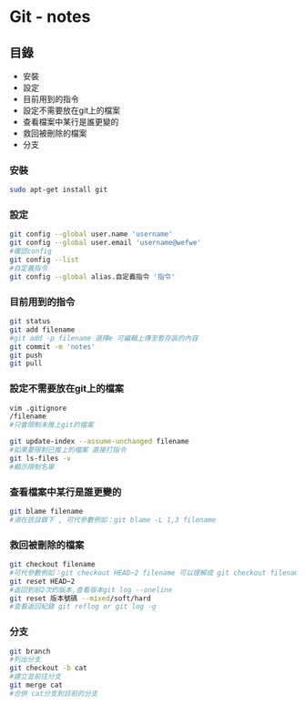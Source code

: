 # Git - notes
## 目錄

* 安裝
* 設定
* 目前用到的指令
* 設定不需要放在git上的檔案
* 查看檔案中某行是誰更變的
* 救回被刪除的檔案
* 分支

### 安裝
``` sh 
sudo apt-get install git
```
### 設定
``` sh 
git config --global user.name 'username'
git config --global user.email 'username@wefwe'
#確認config
git config --list
#自定義指令
git config --global alias.自定義指令 '指令'
```
### 目前用到的指令
``` sh
git status
git add filename
#git add -p filename 選擇e 可編輯上傳至暫存區的內容
git commit -m 'notes'
git push
git pull
```
### 設定不需要放在git上的檔案
``` sh
vim .gitignore
/filename
#只會限制未推上git的檔案

git update-index --assume-unchanged filename
#如果要限制已推上的檔案 直接打指令
git ls-files -v
#顯示限制名單
```
### 查看檔案中某行是誰更變的
``` sh
git blame filename
#須在該目錄下 , 可代參數例如：git blame -L 1,3 filename
```
### 救回被刪除的檔案
``` sh
git checkout filename
#可代參數例如：git checkout HEAD~2 filename 可以理解成 git checkout filename 並git add filename & git commit
git reset HEAD~2
#返回到前2次的版本,查看版本git log --oneline
git reset 版本號碼 --mixed/soft/hard
#查看返回紀錄 git reflog or git log -g
```
### 分支
``` sh
git branch
#列出分支
git checkout -b cat
#建立並前往分支
git merge cat
#合併 cat分支到目前的分支

```
